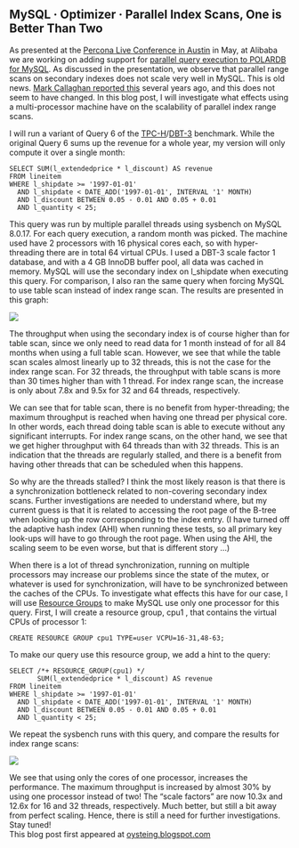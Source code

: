 ## MySQL · Optimizer · Parallel Index Scans, One is Better Than Two


As presented at the [Percona Live Conference in Austin][2] in May, at Alibaba we are working on adding support for [parallel query execution to POLARDB for MySQL][3]. As discussed in the presentation, we observe that parallel range scans on secondary indexes does not scale very well in MySQL. This is old news. [Mark Callaghan reported this][4] several years ago, and this does not seem to have changed. In this blog post, I will investigate what effects using a multi-processor machine have on the scalability of parallel index range scans.  


I will run a variant of Query 6 of the [TPC-H][5]/[DBT-3][6] benchmark.  While the original Query 6 sums up the revenue for a whole year, my version will only compute it over a single month:  

```LANG
SELECT SUM(l_extendedprice * l_discount) AS revenue
FROM lineitem
WHERE l_shipdate >= '1997-01-01'
  AND l_shipdate < DATE_ADD('1997-01-01', INTERVAL '1' MONTH)
  AND l_discount BETWEEN 0.05 - 0.01 AND 0.05 + 0.01
  AND l_quantity < 25;

```


This query was run by multiple parallel threads using sysbench on MySQL 8.0.17.  For each query execution, a random month was picked. The machine used have 2 processors with 16 physical cores each, so with hyper-threading there are in total 64 virtual CPUs. I used a DBT-3 scale factor 1 database, and with a 4 GB InnoDB buffer pool, all data was cached in memory.  MySQL will use the secondary index on l_shipdate  when executing this query.  For comparison, I also ran the same query when forcing MySQL to use table scan instead of index range scan.  The results are presented in this graph:

![][0]  


The throughput when using the secondary index is of course higher than for table scan, since we only need to read data for 1 month instead of for all 84 months when using a full table scan.  However, we see that while the table scan scales almost linearly up to 32 threads, this is not the case for the index range scan.  For 32 threads, the throughput with table scans is more than 30 times higher than with 1 thread.  For index range scan, the increase is only about 7.8x and 9.5x for 32 and 64 threads, respectively.  


We can see that for table scan, there is no benefit from hyper-threading; the maximum throughput is reached when having one thread per physical core. In other words, each thread doing table scan is able to execute without any significant interrupts.  For index range scans, on the other hand, we see that we get higher throughput with 64 threads than with 32 threads.  This is an indication that the threads are regularly stalled, and there is a benefit from having other threads that can be scheduled when this happens.  


So why are the threads stalled? I think the most likely reason is that there is a synchronization bottleneck related to non-covering secondary index scans. Further investigations are needed to understand where, but my current guess is that it is related to accessing the root page of the B-tree when looking up the row corresponding to the index entry.  (I have turned off the adaptive hash index (AHI) when running these tests, so all primary key look-ups will have to go through the root page.  When using the AHI, the scaling seem to be even worse, but that is different story …)  


When there is a lot of thread synchronization, running on multiple processors may increase our problems since the state of the mutex, or whatever is used for synchronization, will have to be synchronized between the caches of the CPUs. To investigate what effects this have for our case, I will use [Resource Groups][7] to make MySQL use only one processor for this query.  First, I will create a resource group, cpu1 , that contains the virtual CPUs of processor 1:  

```LANG
CREATE RESOURCE GROUP cpu1 TYPE=user VCPU=16-31,48-63;

```


To make our query use this resource group, we add a hint to the query:  

```LANG
SELECT /*+ RESOURCE_GROUP(cpu1) */ 
       SUM(l_extendedprice * l_discount) AS revenue
FROM lineitem
WHERE l_shipdate >= '1997-01-01'
  AND l_shipdate < DATE_ADD('1997-01-01', INTERVAL '1' MONTH)
  AND l_discount BETWEEN 0.05 - 0.01 AND 0.05 + 0.01
  AND l_quantity < 25;

```


We repeat the sysbench runs with this query, and compare the results for index range scans:

![][1]  


We see that using only the cores of one processor, increases the performance.  The maximum throughput is increased by almost 30% by using one processor instead of two! The “scale factors” are now 10.3x and 12.6x for 16 and 32 threads, respectively. Much better, but still a bit away from perfect scaling.  Hence, there is still a need for further investigations. Stay tuned!   This blog post first appeared at [oysteing.blogspot.com][8]   


[2]: https://www.percona.com/live/19/
[3]: https://www.percona.com/live/19/sessions/parallel-query-execution-in-polardb-for-mysql
[4]: http://smalldatum.blogspot.com/2014/10/low-concurrency-performance-for-range.html
[5]: http://www.tpc.org/tpch/
[6]: http://osdldbt.sourceforge.net/
[7]: https://dev.mysql.com/doc/refman/8.0/en/resource-groups.html
[8]: https://oysteing.blogspot.com
[0]: http://mysql.taobao.org/monthly/pic/201910/idx_tab.png
[1]: http://mysql.taobao.org/monthly/pic/201910/res_ctr.png